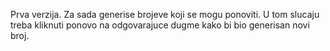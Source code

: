Prva verzija. Za sada generise brojeve koji se mogu ponoviti. U tom slucaju treba kliknuti ponovo na odgovarajuce dugme kako bi bio generisan novi broj.

